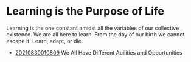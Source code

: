 # Learning is the Purpose of Life

Learning is the one constant amidst all the variables of our
collective existence. We are all here to learn. From the day of our
birth we cannot escape it. Learn, adapt, or die.

* [20210830010809](/20210830010809/) We All Have Different Abilities and Opportunities
